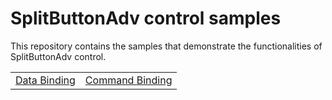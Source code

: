 # SplitButtonAdv control samples

This repository contains the samples that demonstrate the functionalities of SplitButtonAdv control.

<table>
 <tr>
  <td><a href="Samples/Data-Binding">Data Binding</a></td>  
  <td><a href="Samples/Command-Binding">Command Binding</a></td>  
 </tr>
</table>
